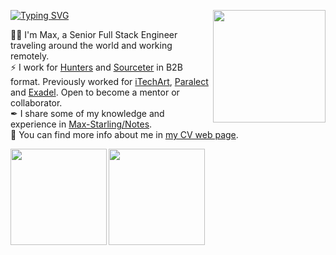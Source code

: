 [![Typing SVG](https://readme-typing-svg.demolab.com?font=Fira+Code&weight=500&duration=4000&pause=1000&color=27E8A7&multiline=true&width=435&height=30&lines=Greetings%F0%9F%91%8B)](https://git.io/typing-svg)
<img align="right" height="180" src="https://user-images.githubusercontent.com/22237384/214588861-78b05d0c-31d1-4837-9567-c1d6a3020e6c.gif" />
<!-- <img align="right" height="180" src="https://user-images.githubusercontent.com/22237384/214594621-5bb716f9-45a9-4299-9b6d-8a3badd62ddc.gif" /> -->
<!-- based in ~~Minsk, Belarus~~ (anywhere but here).   -->
🧙‍♂️ I'm Max, a Senior Full Stack Engineer traveling around the world and working remotely.  
⚡ I work for [Hunters](https://www.hunters.ai/) and [Sourceter](https://sourceter.com/) in B2B format. Previously worked for [iTechArt](https://www.itechart.com/), [Paralect](https://www.paralect.com/) and [Exadel](https://exadel.com/). Open to become a mentor or collaborator.  
✒ I share some of my knowledge and experience in [Max-Starling/Notes](https://github.com/Max-Starling/Notes).  
🔭 You can find more info about me in [my CV web page](https://max-starling-cv.web.app/).  

<a href="http://www.github.com/Max-Starling">
 <img align="left" height="154" src="https://github-readme-streak-stats.herokuapp.com/?user=Max-Starling&stroke=ffffff&background=242938&ring=7395df&fire=27e8a7&currStreakNum=27e8a7&currStreakLabel=27e8a7&sideNums=27e8a7&&sideLabels=88dcfe&dates=88dcfe" /></a>

<img height="154" src="https://github-readme-stats.vercel.app/api?username=Max-Starling&show_icons=true&include_all_commits=true&count_private=true&theme=blueberry&hide=contribs&custom_title=Max-Starling%27s%20GitHub%20Stats" align="center" />
 
<!-- [![Typing SVG](https://readme-typing-svg.demolab.com?font=Fira+Code&size=15&duration=2000&pause=4000&color=FFF516&multiline=true&repeat=false&width=535&height=30&lines=Ukra%D1%97ne%2Cthe+whole+world+is+with+you!%F0%9F%92%99%F0%9F%92%9B)](https://git.io/typing-svg) -->

<!-- <a href="https://wakatime.com" width="200px"><img src="https://wakatime.com/share/@Max_Starling/b5324425-4052-4937-90ea-44cc8905dc67.png" /></a> -->


<!-- [![Top Langs](https://github-readme-stats.vercel.app/api/top-langs/?username=Max-Starling&layout=compact)](https://github.com/anuraghazra/github-readme-stats) -->

<!--  and my experience, my skills -->
<!-- 👯 Open for contributing. -->
<!--
**Max-Starling/Max-Starling** is a ✨ _special_ ✨ repository because its `README.md` (this file) appears on your GitHub profile.


Here are some ideas to get you started:

- 🔭 I’m currently working on ...
- 🌱 I’m currently learning ...
- 👯 I’m looking to collaborate on ...
- 🤔 I’m looking for help with ...
- 💬 Ask me about ...
- 📫 How to reach me: ...
- 😄 Pronouns: ...
- ⚡ Fun fact: ...
-->


